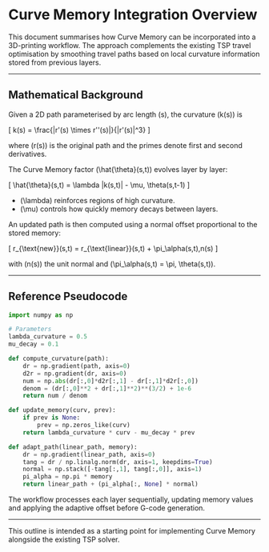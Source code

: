 # Curve Memory Integration Overview

This document summarises how Curve Memory can be incorporated into a 3D-printing workflow. The approach complements the existing TSP travel optimisation by smoothing travel paths based on local curvature information stored from previous layers.

---

## Mathematical Background

Given a 2D path parameterised by arc length \(s\), the curvature \(k(s)\) is

\[
  k(s) = \frac{|r'(s) \times r''(s)|}{|r'(s)|^3}
\]

where \(r(s)\) is the original path and the primes denote first and second derivatives.

The Curve Memory factor \(\hat{\theta}(s,t)\) evolves layer by layer:

\[
  \hat{\theta}(s,t) = \lambda |k(s,t)| - \mu\, \theta(s,t-1)
\]

- \(\lambda\) reinforces regions of high curvature.
- \(\mu\) controls how quickly memory decays between layers.

An updated path is then computed using a normal offset proportional to the stored memory:

\[
  r_{\text{new}}(s,t) = r_{\text{linear}}(s,t) + \pi\_\alpha(s,t)\,n(s)
\]

with \(n(s)\) the unit normal and \(\pi\_\alpha(s,t) = \pi\, \theta(s,t)\).

---

## Reference Pseudocode

```python
import numpy as np

# Parameters
lambda_curvature = 0.5
mu_decay = 0.1

def compute_curvature(path):
    dr = np.gradient(path, axis=0)
    d2r = np.gradient(dr, axis=0)
    num = np.abs(dr[:,0]*d2r[:,1] - dr[:,1]*d2r[:,0])
    denom = (dr[:,0]**2 + dr[:,1]**2)**(3/2) + 1e-6
    return num / denom

def update_memory(curv, prev):
    if prev is None:
        prev = np.zeros_like(curv)
    return lambda_curvature * curv - mu_decay * prev

def adapt_path(linear_path, memory):
    dr = np.gradient(linear_path, axis=0)
    tang = dr / np.linalg.norm(dr, axis=1, keepdims=True)
    normal = np.stack([-tang[:,1], tang[:,0]], axis=1)
    pi_alpha = np.pi * memory
    return linear_path + (pi_alpha[:, None] * normal)
```

The workflow processes each layer sequentially, updating memory values and applying the adaptive offset before G-code generation.

---

This outline is intended as a starting point for implementing Curve Memory alongside the existing TSP solver.

